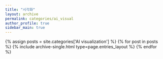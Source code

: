 ```yaml
---
title: "시각화"
layout: archive
permalink: categories/ai_visual
author_profile: true
sidebar_main: true
---
```



{% assign posts = site.categories['AI visualization'] %}
{% for post in posts %} {% include archive-single.html type=page.entries_layout %} {% endfor %}